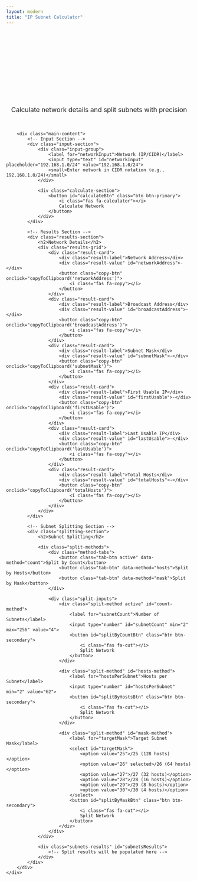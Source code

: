 ```yaml
---
layout: modern
title: "IP Subnet Calculator"
---
```


<div class="subnet-calculator">
    <div class="container">
        <div class="tool-header">
            <h1 class="tool-title">Advanced IP Subnet Calculator</h1>
            <p class="tool-subtitle">Calculate network details and split subnets with precision</p>
        </div>

        <div class="main-content">
            <!-- Input Section -->
            <div class="input-section">
                <div class="input-group">
                    <label for="networkInput">Network (IP/CIDR)</label>
                    <input type="text" id="networkInput" placeholder="192.168.1.0/24" value="192.168.1.0/24">
                    <small>Enter network in CIDR notation (e.g., 192.168.1.0/24)</small>
                </div>
                
                <div class="calculate-section">
                    <button id="calculateBtn" class="btn btn-primary">
                        <i class="fas fa-calculator"></i>
                        Calculate Network
                    </button>
                </div>
            </div>

            <!-- Results Section -->
            <div class="results-section">
                <h2>Network Details</h2>
                <div class="results-grid">
                    <div class="result-card">
                        <div class="result-label">Network Address</div>
                        <div class="result-value" id="networkAddress">-</div>
                        <button class="copy-btn" onclick="copyToClipboard('networkAddress')">
                            <i class="fas fa-copy"></i>
                        </button>
                    </div>
                    <div class="result-card">
                        <div class="result-label">Broadcast Address</div>
                        <div class="result-value" id="broadcastAddress">-</div>
                        <button class="copy-btn" onclick="copyToClipboard('broadcastAddress')">
                            <i class="fas fa-copy"></i>
                        </button>
                    </div>
                    <div class="result-card">
                        <div class="result-label">Subnet Mask</div>
                        <div class="result-value" id="subnetMask">-</div>
                        <button class="copy-btn" onclick="copyToClipboard('subnetMask')">
                            <i class="fas fa-copy"></i>
                        </button>
                    </div>
                    <div class="result-card">
                        <div class="result-label">First Usable IP</div>
                        <div class="result-value" id="firstUsable">-</div>
                        <button class="copy-btn" onclick="copyToClipboard('firstUsable')">
                            <i class="fas fa-copy"></i>
                        </button>
                    </div>
                    <div class="result-card">
                        <div class="result-label">Last Usable IP</div>
                        <div class="result-value" id="lastUsable">-</div>
                        <button class="copy-btn" onclick="copyToClipboard('lastUsable')">
                            <i class="fas fa-copy"></i>
                        </button>
                    </div>
                    <div class="result-card">
                        <div class="result-label">Total Hosts</div>
                        <div class="result-value" id="totalHosts">-</div>
                        <button class="copy-btn" onclick="copyToClipboard('totalHosts')">
                            <i class="fas fa-copy"></i>
                        </button>
                    </div>
                </div>
            </div>

            <!-- Subnet Splitting Section -->
            <div class="splitting-section">
                <h2>Subnet Splitting</h2>
                
                <div class="split-methods">
                    <div class="method-tabs">
                        <button class="tab-btn active" data-method="count">Split by Count</button>
                        <button class="tab-btn" data-method="hosts">Split by Hosts</button>
                        <button class="tab-btn" data-method="mask">Split by Mask</button>
                    </div>
                    
                    <div class="split-inputs">
                        <div class="split-method active" id="count-method">
                            <label for="subnetCount">Number of Subnets</label>
                            <input type="number" id="subnetCount" min="2" max="256" value="4">
                            <button id="splitByCountBtn" class="btn btn-secondary">
                                <i class="fas fa-cut"></i>
                                Split Network
                            </button>
                        </div>
                        
                        <div class="split-method" id="hosts-method">
                            <label for="hostsPerSubnet">Hosts per Subnet</label>
                            <input type="number" id="hostsPerSubnet" min="2" value="62">
                            <button id="splitByHostsBtn" class="btn btn-secondary">
                                <i class="fas fa-cut"></i>
                                Split Network
                            </button>
                        </div>
                        
                        <div class="split-method" id="mask-method">
                            <label for="targetMask">Target Subnet Mask</label>
                            <select id="targetMask">
                                <option value="25">/25 (128 hosts)</option>
                                <option value="26" selected>/26 (64 hosts)</option>
                                <option value="27">/27 (32 hosts)</option>
                                <option value="28">/28 (16 hosts)</option>
                                <option value="29">/29 (8 hosts)</option>
                                <option value="30">/30 (4 hosts)</option>
                            </select>
                            <button id="splitByMaskBtn" class="btn btn-secondary">
                                <i class="fas fa-cut"></i>
                                Split Network
                            </button>
                        </div>
                    </div>
                </div>
                
                <div class="subnets-results" id="subnetsResults">
                    <!-- Split results will be populated here -->
                </div>
            </div>
        </div>
    </div>
</div>

<style>
    .subnet-calculator {
        padding: 2rem 0;
        min-height: calc(100vh - 80px);
    }

    .tool-header {
        text-align: center;
        margin-bottom: 3rem;
    }

    .tool-title {
        font-size: 2.5rem;
        font-weight: 700;
        margin-bottom: 1rem;
        background: linear-gradient(135deg, var(--accent-blue), var(--accent-purple));
        -webkit-background-clip: text;
        -webkit-text-fill-color: transparent;
        background-clip: text;
    }

    .tool-subtitle {
        font-size: 1.1rem;
        color: var(--text-secondary);
    }

    .main-content {
        display: grid;
        gap: 3rem;
    }

    /* Input Section */
    .input-section {
        background: var(--card-bg);
        border: 1px solid var(--border-color);
        border-radius: 12px;
        padding: 2rem;
        backdrop-filter: blur(10px);
    }

    .input-group {
        margin-bottom: 1.5rem;
    }

    .input-group label {
        display: block;
        margin-bottom: 0.5rem;
        font-weight: 500;
        color: var(--text-primary);
    }

    .input-group input {
        width: 100%;
        padding: 0.75rem 1rem;
        border: 1px solid var(--border-color);
        border-radius: 8px;
        background: var(--secondary-bg);
        color: var(--text-primary);
        font-size: 1rem;
        transition: all 0.3s ease;
    }

    .input-group input:focus {
        outline: none;
        border-color: var(--accent-blue);
        box-shadow: 0 0 0 3px rgba(0, 217, 255, 0.1);
    }

    .input-group small {
        display: block;
        margin-top: 0.5rem;
        color: var(--text-secondary);
        font-size: 0.85rem;
    }

    .calculate-section {
        text-align: center;
    }

    /* Results Section */
    .results-section {
        background: var(--card-bg);
        border: 1px solid var(--border-color);
        border-radius: 12px;
        padding: 2rem;
        backdrop-filter: blur(10px);
    }

    .results-section h2 {
        margin-bottom: 1.5rem;
        color: var(--text-primary);
    }

    .results-grid {
        display: grid;
        grid-template-columns: repeat(auto-fit, minmax(250px, 1fr));
        gap: 1rem;
    }

    .result-card {
        background: var(--secondary-bg);
        border: 1px solid var(--border-color);
        border-radius: 8px;
        padding: 1rem;
        position: relative;
        transition: all 0.3s ease;
    }

    .result-card:hover {
        border-color: var(--accent-blue);
        transform: translateY(-2px);
    }

    .result-label {
        font-size: 0.85rem;
        color: var(--text-secondary);
        margin-bottom: 0.5rem;
        text-transform: uppercase;
        letter-spacing: 0.5px;
    }

    .result-value {
        font-family: 'JetBrains Mono', monospace;
        font-size: 1rem;
        color: var(--text-primary);
        font-weight: 500;
    }

    .copy-btn {
        position: absolute;
        top: 0.5rem;
        right: 0.5rem;
        background: none;
        border: none;
        color: var(--text-secondary);
        cursor: pointer;
        padding: 0.25rem;
        border-radius: 4px;
        transition: all 0.3s ease;
    }

    .copy-btn:hover {
        color: var(--accent-blue);
        background: rgba(0, 217, 255, 0.1);
    }

    /* Splitting Section */
    .splitting-section {
        background: var(--card-bg);
        border: 1px solid var(--border-color);
        border-radius: 12px;
        padding: 2rem;
        backdrop-filter: blur(10px);
    }

    .splitting-section h2 {
        margin-bottom: 1.5rem;
        color: var(--text-primary);
    }

    .method-tabs {
        display: flex;
        gap: 0.5rem;
        margin-bottom: 1.5rem;
        border-bottom: 1px solid var(--border-color);
    }

    .tab-btn {
        background: none;
        border: none;
        padding: 0.75rem 1rem;
        color: var(--text-secondary);
        cursor: pointer;
        border-bottom: 2px solid transparent;
        transition: all 0.3s ease;
        font-weight: 500;
    }

    .tab-btn.active {
        color: var(--accent-blue);
        border-bottom-color: var(--accent-blue);
    }

    .tab-btn:hover {
        color: var(--text-primary);
    }

    .split-method {
        display: none;
        gap: 1rem;
        align-items: end;
    }

    .split-method.active {
        display: flex;
    }

    .split-method label {
        display: block;
        margin-bottom: 0.5rem;
        font-weight: 500;
        color: var(--text-primary);
    }

    .split-method input,
    .split-method select {
        padding: 0.75rem 1rem;
        border: 1px solid var(--border-color);
        border-radius: 8px;
        background: var(--secondary-bg);
        color: var(--text-primary);
        font-size: 1rem;
        min-width: 150px;
    }

    .split-method input:focus,
    .split-method select:focus {
        outline: none;
        border-color: var(--accent-blue);
        box-shadow: 0 0 0 3px rgba(0, 217, 255, 0.1);
    }

    .subnets-results {
        margin-top: 2rem;
        display: grid;
        grid-template-columns: repeat(auto-fit, minmax(300px, 1fr));
        gap: 1rem;
    }

    .subnet-card {
        background: var(--secondary-bg);
        border: 1px solid var(--border-color);
        border-radius: 8px;
        padding: 1rem;
        transition: all 0.3s ease;
    }

    .subnet-card:hover {
        border-color: var(--accent-blue);
        transform: translateY(-2px);
    }

    .subnet-name {
        font-weight: 600;
        color: var(--accent-blue);
        margin-bottom: 0.5rem;
    }

    .subnet-details {
        font-family: 'JetBrains Mono', monospace;
        font-size: 0.9rem;
        color: var(--text-secondary);
        line-height: 1.4;
    }

    /* Buttons */
    .btn {
        display: inline-flex;
        align-items: center;
        gap: 0.5rem;
        padding: 0.75rem 1.5rem;
        border-radius: 8px;
        text-decoration: none;
        font-weight: 500;
        transition: all 0.3s ease;
        border: none;
        cursor: pointer;
        font-size: 0.9rem;
    }

    .btn-primary {
        background: linear-gradient(135deg, var(--accent-blue), var(--accent-purple));
        color: white;
    }

    .btn-primary:hover {
        transform: translateY(-2px);
        box-shadow: 0 10px 25px rgba(0, 217, 255, 0.4);
    }

    .btn-secondary {
        background: var(--secondary-bg);
        border: 1px solid var(--border-color);
        color: var(--text-primary);
    }

    .btn-secondary:hover {
        border-color: var(--accent-blue);
        color: var(--accent-blue);
        transform: translateY(-2px);
    }

    /* Mobile responsiveness */
    @media (max-width: 768px) {
        .subnet-calculator {
            padding: 1rem 0;
        }

        .tool-title {
            font-size: 2rem;
        }

        .tool-subtitle {
            font-size: 1rem;
        }

        .results-grid {
            grid-template-columns: 1fr;
        }

        .split-method {
            flex-direction: column;
            align-items: stretch;
        }

        .split-method input,
        .split-method select {
            min-width: auto;
        }

        .method-tabs {
            flex-wrap: wrap;
        }

        .subnets-results {
            grid-template-columns: 1fr;
        }
    }

    @media (max-width: 480px) {
        .main-content {
            gap: 2rem;
        }

        .input-section,
        .results-section,
        .splitting-section {
            padding: 1.5rem;
        }

        .tool-header {
            margin-bottom: 2rem;
        }

        .tool-title {
            font-size: 1.75rem;
        }
    }
</style>

<script>
    // IP calculation functions
    function ipToInt(ip) {
        return ip.split('.').reduce((acc, octet) => (acc << 8) + parseInt(octet), 0) >>> 0;
    }

    function intToIp(int) {
        return [
            (int >>> 24) & 255,
            (int >>> 16) & 255,
            (int >>> 8) & 255,
            int & 255
        ].join('.');
    }

    function calculateNetwork(networkInput) {
        const [ip, cidr] = networkInput.split('/');
        const cidrNum = parseInt(cidr);
        
        if (cidrNum < 0 || cidrNum > 32) {
            throw new Error('Invalid CIDR notation');
        }

        const mask = (0xFFFFFFFF << (32 - cidrNum)) >>> 0;
        const ipInt = ipToInt(ip);
        const networkInt = (ipInt & mask) >>> 0;
        const broadcastInt = (networkInt | (0xFFFFFFFF >>> cidrNum)) >>> 0;
        
        const totalHosts = Math.pow(2, 32 - cidrNum);
        const usableHosts = totalHosts > 2 ? totalHosts - 2 : 0;

        return {
            network: intToIp(networkInt),
            broadcast: intToIp(broadcastInt),
            mask: intToIp(mask),
            firstUsable: totalHosts > 2 ? intToIp(networkInt + 1) : intToIp(networkInt),
            lastUsable: totalHosts > 2 ? intToIp(broadcastInt - 1) : intToIp(broadcastInt),
            totalHosts: usableHosts,
            cidr: cidrNum,
            networkInt: networkInt,
            maskInt: mask
        };
    }

    function splitByCount(network, count) {
        const bitsNeeded = Math.ceil(Math.log2(count));
        const newCidr = network.cidr + bitsNeeded;
        
        if (newCidr > 32) {
            throw new Error('Cannot split into that many subnets');
        }

        const subnetSize = Math.pow(2, 32 - newCidr);
        const subnets = [];

        for (let i = 0; i < count; i++) {
            const subnetStart = network.networkInt + (i * subnetSize);
            const subnetNetwork = `${intToIp(subnetStart)}/${newCidr}`;
            const subnetDetails = calculateNetwork(subnetNetwork);
            subnets.push({
                name: `Subnet ${i + 1}`,
                network: subnetNetwork,
                details: subnetDetails
            });
        }

        return subnets;
    }

    function splitByHosts(network, hostsPerSubnet) {
        const totalHostsNeeded = hostsPerSubnet + 2; // Add network and broadcast addresses
        const bitsNeeded = Math.ceil(Math.log2(totalHostsNeeded));
        const newCidr = 32 - bitsNeeded;
        
        if (newCidr <= network.cidr) {
            throw new Error('Cannot fit that many hosts per subnet');
        }

        const subnetSize = Math.pow(2, 32 - newCidr);
        const totalNetworkSize = Math.pow(2, 32 - network.cidr);
        const maxSubnets = Math.floor(totalNetworkSize / subnetSize);
        
        const subnets = [];
        for (let i = 0; i < maxSubnets; i++) {
            const subnetStart = network.networkInt + (i * subnetSize);
            const subnetNetwork = `${intToIp(subnetStart)}/${newCidr}`;
            const subnetDetails = calculateNetwork(subnetNetwork);
            subnets.push({
                name: `Subnet ${i + 1}`,
                network: subnetNetwork,
                details: subnetDetails
            });
        }

        return subnets;
    }

    function splitByMask(network, targetCidr) {
        if (targetCidr <= network.cidr) {
            throw new Error('Target mask must be smaller than current mask');
        }

        const subnetSize = Math.pow(2, 32 - targetCidr);
        const totalNetworkSize = Math.pow(2, 32 - network.cidr);
        const maxSubnets = Math.floor(totalNetworkSize / subnetSize);
        
        const subnets = [];
        for (let i = 0; i < maxSubnets; i++) {
            const subnetStart = network.networkInt + (i * subnetSize);
            const subnetNetwork = `${intToIp(subnetStart)}/${targetCidr}`;
            const subnetDetails = calculateNetwork(subnetNetwork);
            subnets.push({
                name: `Subnet ${i + 1}`,
                network: subnetNetwork,
                details: subnetDetails
            });
        }

        return subnets;
    }

    function displayResults(network) {
        document.getElementById('networkAddress').textContent = network.network;
        document.getElementById('broadcastAddress').textContent = network.broadcast;
        document.getElementById('subnetMask').textContent = network.mask;
        document.getElementById('firstUsable').textContent = network.firstUsable;
        document.getElementById('lastUsable').textContent = network.lastUsable;
        document.getElementById('totalHosts').textContent = network.totalHosts.toLocaleString();
    }

    function displaySubnets(subnets) {
        const container = document.getElementById('subnetsResults');
        container.innerHTML = '';

        subnets.forEach(subnet => {
            const card = document.createElement('div');
            card.className = 'subnet-card';
            card.innerHTML = `
                <div class="subnet-name">${subnet.name}</div>
                <div class="subnet-details">
                    Network: ${subnet.details.network}<br>
                    Range: ${subnet.details.firstUsable} - ${subnet.details.lastUsable}<br>
                    Hosts: ${subnet.details.totalHosts.toLocaleString()}<br>
                    Broadcast: ${subnet.details.broadcast}
                </div>
            `;
            container.appendChild(card);
        });
    }

    function copyToClipboard(elementId) {
        const element = document.getElementById(elementId);
        const text = element.textContent;
        
        navigator.clipboard.writeText(text).then(() => {
            // Show feedback
            const btn = element.nextElementSibling;
            const originalIcon = btn.innerHTML;
            btn.innerHTML = '<i class="fas fa-check"></i>';
            btn.style.color = 'var(--accent-green)';
            
            setTimeout(() => {
                btn.innerHTML = originalIcon;
                btn.style.color = '';
            }, 1000);
        });
    }

    // Event listeners
    document.addEventListener('DOMContentLoaded', () => {
        let currentNetwork = null;

        // Tab switching
        document.querySelectorAll('.tab-btn').forEach(btn => {
            btn.addEventListener('click', () => {
                // Remove active class from all tabs and methods
                document.querySelectorAll('.tab-btn').forEach(t => t.classList.remove('active'));
                document.querySelectorAll('.split-method').forEach(m => m.classList.remove('active'));
                
                // Add active class to clicked tab and corresponding method
                btn.classList.add('active');
                const method = btn.dataset.method;
                document.getElementById(`${method}-method`).classList.add('active');
            });
        });

        // Calculate network
        document.getElementById('calculateBtn').addEventListener('click', () => {
            try {
                const input = document.getElementById('networkInput').value.trim();
                currentNetwork = calculateNetwork(input);
                displayResults(currentNetwork);
            } catch (error) {
                alert('Error: ' + error.message);
            }
        });

        // Split by count
        document.getElementById('splitByCountBtn').addEventListener('click', () => {
            if (!currentNetwork) {
                alert('Please calculate a network first');
                return;
            }
            try {
                const count = parseInt(document.getElementById('subnetCount').value);
                const subnets = splitByCount(currentNetwork, count);
                displaySubnets(subnets);
            } catch (error) {
                alert('Error: ' + error.message);
            }
        });

        // Split by hosts
        document.getElementById('splitByHostsBtn').addEventListener('click', () => {
            if (!currentNetwork) {
                alert('Please calculate a network first');
                return;
            }
            try {
                const hosts = parseInt(document.getElementById('hostsPerSubnet').value);
                const subnets = splitByHosts(currentNetwork, hosts);
                displaySubnets(subnets);
            } catch (error) {
                alert('Error: ' + error.message);
            }
        });

        // Split by mask
        document.getElementById('splitByMaskBtn').addEventListener('click', () => {
            if (!currentNetwork) {
                alert('Please calculate a network first');
                return;
            }
            try {
                const targetCidr = parseInt(document.getElementById('targetMask').value);
                const subnets = splitByMask(currentNetwork, targetCidr);
                displaySubnets(subnets);
            } catch (error) {
                alert('Error: ' + error.message);
            }
        });

        // Auto-calculate on input change
        document.getElementById('networkInput').addEventListener('input', () => {
            const input = document.getElementById('networkInput').value.trim();
            if (input.includes('/')) {
                setTimeout(() => {
                    document.getElementById('calculateBtn').click();
                }, 300);
            }
        });

        // Initial calculation
        document.getElementById('calculateBtn').click();
    });
</script>
